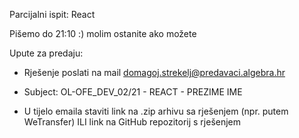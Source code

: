 Parcijalni ispit: React

Pišemo do 21:10 :) molim ostanite ako možete


Upute za predaju:

- Rješenje poslati na mail domagoj.strekelj@predavaci.algebra.hr

- Subject: OL-OFE_DEV_02/21 - REACT - PREZIME IME

- U tijelo emaila staviti link na .zip arhivu sa rješenjem (npr. putem WeTransfer) ILI link na GitHub repozitorij s rješenjem

